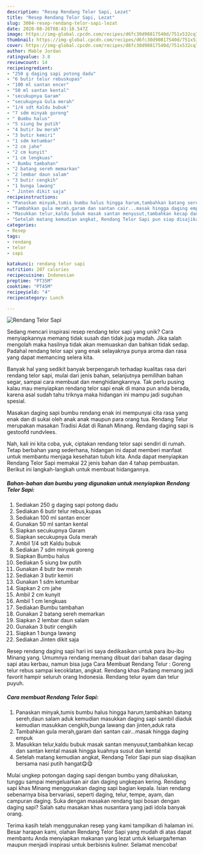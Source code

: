 ```yaml
---
description: "Resep Rendang Telor Sapi, Lezat"
title: "Resep Rendang Telor Sapi, Lezat"
slug: 3004-resep-rendang-telor-sapi-lezat
date: 2020-08-26T08:43:18.547Z
image: https://img-global.cpcdn.com/recipes/d6fc30d90817540d/751x532cq70/rendang-telor-sapi-foto-resep-utama.jpg
thumbnail: https://img-global.cpcdn.com/recipes/d6fc30d90817540d/751x532cq70/rendang-telor-sapi-foto-resep-utama.jpg
cover: https://img-global.cpcdn.com/recipes/d6fc30d90817540d/751x532cq70/rendang-telor-sapi-foto-resep-utama.jpg
author: Mable Jordan
ratingvalue: 3.8
reviewcount: 14
recipeingredient:
- "250 g daging sapi potong dadu"
- "6 butir telur rebuskupas"
- "100 ml santan encer"
- "50 ml santan kental"
- "secukupnya Garam"
- "secukupnya Gula merah"
- "1/4 sdt Kaldu bubuk"
- "7 sdm minyak goreng"
- " Bumbu halus"
- "5 siung bw putih"
- "4 butir bw merah"
- "3 butir kemiri"
- "1 sdm ketumbar"
- "2 cm jahe"
- "2 cm kunyit"
- "1 cm lengkuas"
- " Bumbu tambahan"
- "2 batang sereh memarkan"
- "2 lembar daun salam"
- "3 butir cengkih"
- "1 bunga lawang"
- " Jinten dikit saja"
recipeinstructions:
- "Panaskan minyak,tumis bumbu halus hingga harum,tambahkan batang sereh,daun salam aduk kemudian masukkan daging sapi sambil diaduk kemudian masukkan cengkih,bunga lawang dan jinten,aduk rata"
- "Tambahkan gula merah,garam dan santan cair...masak hingga daging empuk"
- "Masukkan telur,kaldu bubuk masak santan menyusut,tambahkan kecap dan santan kental masak hingga kuahnya susut dan kental"
- "Setelah matang kemudian angkat, Rendang Telor Sapi pun siap disajikan bersama nasi putih hangat😋😋"
categories:
- Resep
tags:
- rendang
- telor
- sapi

katakunci: rendang telor sapi 
nutrition: 207 calories
recipecuisine: Indonesian
preptime: "PT35M"
cooktime: "PT45M"
recipeyield: "4"
recipecategory: Lunch

---
```



![Rendang Telor Sapi](https://img-global.cpcdn.com/recipes/d6fc30d90817540d/751x532cq70/rendang-telor-sapi-foto-resep-utama.jpg)

Sedang mencari inspirasi resep rendang telor sapi yang unik? Cara menyiapkannya memang tidak susah dan tidak juga mudah. Jika salah mengolah maka hasilnya tidak akan memuaskan dan bahkan tidak sedap. Padahal rendang telor sapi yang enak selayaknya punya aroma dan rasa yang dapat memancing selera kita.

Banyak hal yang sedikit banyak berpengaruh terhadap kualitas rasa dari rendang telor sapi, mulai dari jenis bahan, selanjutnya pemilihan bahan segar, sampai cara membuat dan menghidangkannya. Tak perlu pusing kalau mau menyiapkan rendang telor sapi enak di mana pun anda berada, karena asal sudah tahu triknya maka hidangan ini mampu jadi suguhan spesial.

Masakan daging sapi bumbu rendang enak ini mempunyai cita rasa yang enak dan di sukai oleh anak anak maupun para orang tua. Rendang Telur merupakan masakan Tradisi Adat di Ranah Minang. Rendang daging sapi is gestoofd rundvlees.


Nah, kali ini kita coba, yuk, ciptakan rendang telor sapi sendiri di rumah. Tetap berbahan yang sederhana, hidangan ini dapat memberi manfaat untuk membantu menjaga kesehatan tubuh kita. Anda dapat menyiapkan Rendang Telor Sapi memakai 22 jenis bahan dan 4 tahap pembuatan. Berikut ini langkah-langkah untuk membuat hidangannya.

<!--inarticleads1-->

##### Bahan-bahan dan bumbu yang digunakan untuk menyiapkan Rendang Telor Sapi:

1. Sediakan 250 g daging sapi potong dadu
1. Sediakan 6 butir telur rebus,kupas
1. Sediakan 100 ml santan encer
1. Gunakan 50 ml santan kental
1. Siapkan secukupnya Garam
1. Siapkan secukupnya Gula merah
1. Ambil 1/4 sdt Kaldu bubuk
1. Sediakan 7 sdm minyak goreng
1. Siapkan  Bumbu halus
1. Sediakan 5 siung bw putih
1. Gunakan 4 butir bw merah
1. Sediakan 3 butir kemiri
1. Gunakan 1 sdm ketumbar
1. Siapkan 2 cm jahe
1. Ambil 2 cm kunyit
1. Ambil 1 cm lengkuas
1. Sediakan  Bumbu tambahan
1. Gunakan 2 batang sereh memarkan
1. Siapkan 2 lembar daun salam
1. Gunakan 3 butir cengkih
1. Siapkan 1 bunga lawang
1. Sediakan  Jinten dikit saja


Resep rendang daging sapi hari ini saya dedikasikan untuk para ibu-ibu Minang yang. Umumnya rendang memang dibuat dari bahan dasar daging sapi atau kerbau, namun bisa juga Cara Membuat Rendang Telur : Goreng telur rebus sampai kecoklatan, angkat. Rendang khas Padang memang jadi favorit hampir seluruh orang Indonesia. Rendang telur ayam dan telur puyuh. 

<!--inarticleads2-->

##### Cara membuat Rendang Telor Sapi:

1. Panaskan minyak,tumis bumbu halus hingga harum,tambahkan batang sereh,daun salam aduk kemudian masukkan daging sapi sambil diaduk kemudian masukkan cengkih,bunga lawang dan jinten,aduk rata
1. Tambahkan gula merah,garam dan santan cair...masak hingga daging empuk
1. Masukkan telur,kaldu bubuk masak santan menyusut,tambahkan kecap dan santan kental masak hingga kuahnya susut dan kental
1. Setelah matang kemudian angkat, Rendang Telor Sapi pun siap disajikan bersama nasi putih hangat😋😋


Mulai ungkep potongan daging sapi dengan bumbu yang dihaluskan, tunggu sampai mengeluarkan air dan daging ungkepan kering. Rendang sapi khas Minang menggunakan daging sapi bagian kepala. Isian rendang sebenarnya bisa bervariasi, seperti daging, telur, tempe, ayam, dan campuran daging. Suka dengan masakan rendang tapi bosan dengan daging sapi? Salah satu masakan khas nusantara yang jadi idola banyak orang. 

Terima kasih telah menggunakan resep yang kami tampilkan di halaman ini. Besar harapan kami, olahan Rendang Telor Sapi yang mudah di atas dapat membantu Anda menyiapkan makanan yang lezat untuk keluarga/teman maupun menjadi inspirasi untuk berbisnis kuliner. Selamat mencoba!
